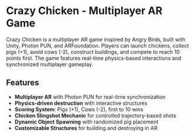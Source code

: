 # Crazy Chicken - Multiplayer AR Game  

Crazy Chicken is a multiplayer AR game inspired by Angry Birds, built with Unity, Photon PUN, and ARFoundation. Players can launch chickens, collect pigs (+1), avoid cows (-2), construct buildings, and compete to reach 10 points first. The game features real-time physics-based interactions and synchronized multiplayer gameplay.  

## Features  
- **Multiplayer AR** with Photon PUN for real-time synchronization  
- **Physics-driven destruction** with interactive structures  
- **Scoring System**: Pigs (+1), Cows (-2), first to 10 wins  
- **Chicken Slingshot Mechanic** for controlled trajectory-based shots  
- **Dynamic Object Spawning** with randomized pig placement  
- **Customizable Structures** for building and destroying in AR  

